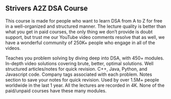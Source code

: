 ## Strivers A2Z DSA Course

This course is made for people who want to learn DSA from A to Z for free in a well-organized and structured manner. The lecture quality is better than what you get in paid courses, the only thing we don’t provide is doubt support, but trust me our YouTube video comments resolve that as well, we have a wonderful community of 250K+ people who engage in all of the videos.

Teaches you problem solving by diving deep into DSA, with 450+ modules.
In-depth video solutions covering brute, better, optimal solutions.
Well structured articles/notes for quick revision.
C++, Java, Python, and Javascript code.
Company tags associated with each problem.
Notes section to save your notes for quick revision.
Used by over 1.5M+ people worldwide in the last 1 year.
All the lectures are recorded in 4K.
None of the paid/unpaid courses have these many modules.


